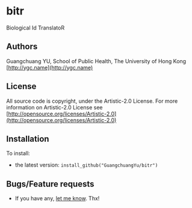 bitr
====

Biological Id TranslatoR

## Authors ##

Guangchuang YU, School of Public Health, The University of Hong Kong [http://ygc.name](http://ygc.name)

## License ##

All source code is copyright, under the Artistic-2.0 License.
For more information on Artistic-2.0 License see [http://opensource.org/licenses/Artistic-2.0](http://opensource.org/licenses/Artistic-2.0)

## Installation ##

To install:
 * the latest version:
   `install_github("GuangchuangYu/bitr")`

## Bugs/Feature requests ##

 - If you have any, [let me know](https://github.com/GuangchuangYu/bitr/issues). Thx!


